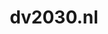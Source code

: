 ---
layout: post
title:  "dv2030.nl"
internal_url:  "/dutchgov/dv2030.nl.html"
categories: dutchgov
---